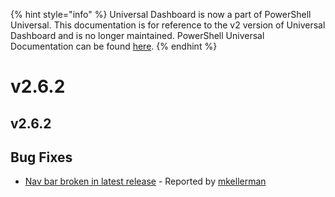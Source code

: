 ﻿{% hint style="info" %}
Universal Dashboard is now a part of PowerShell Universal. This documentation is for reference to the v2 version of Universal Dashboard and is no longer maintained. PowerShell Universal Documentation can be found [here](https://docs.ironmansoftware.com).
{% endhint %}


# v2.6.2

## v2.6.2

## Bug Fixes

* [Nav bar broken in latest release](https://github.com/ironmansoftware/universal-dashboard/issues/1188) - Reported by [mkellerman](https://github.com/mkellerman)  



